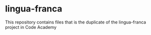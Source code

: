 # lingua-franca

This repository contains files that is the duplicate of the lingua-franca project in Code Academy
